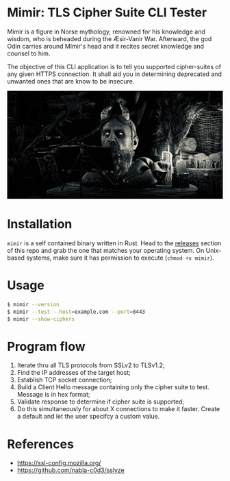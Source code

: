 # Mimir: TLS Cipher Suite CLI Tester
Mimir is a figure in Norse mythology, renowned for his knowledge and wisdom, who is beheaded during the Æsir-Vanir War. Afterward, the god Odin carries around Mímir's head and it recites secret knowledge and counsel to him.

The objective of this CLI application is to tell you supported cipher-suites of any given HTTPS connection. It shall aid you in determining deprecated and unwanted ones that are know to be insecure.

![mimir](img/mimir.jpeg)

# Installation
`mimir` is a self contained binary written in Rust. Head to the [releases]() section of this repo and grab the one that matches your operating system. On Unix-based systems, make sure it has permission to execute (`chmod +x mimir`).

# Usage
```bash
$ mimir --version
$ mimir --test --host=example.com --port=8443
$ mimir --show-ciphers
```

# Program flow
1. Iterate thru all TLS protocols from SSLv2 to TLSv1.2;
1. Find the IP addresses of the target host;
1. Establish TCP socket connection;
1. Build a Client Hello message containing only the cipher suite to test. Message is in hex format;
1. Validate response to determine if cipher suite is supported;
1. Do this simultaneously for about X connections to make it faster. Create a default and let the user specifcy a custom value.

# References
* https://ssl-config.mozilla.org/
* https://github.com/nabla-c0d3/sslyze
